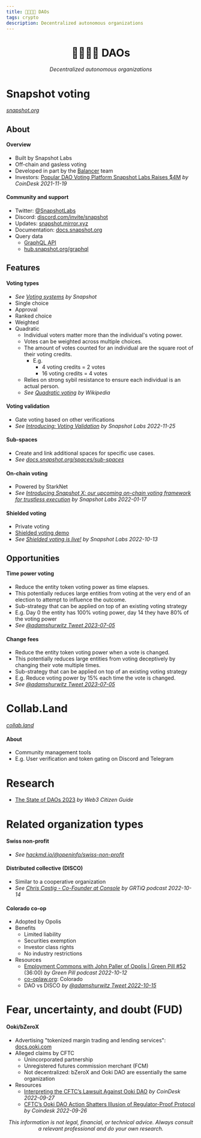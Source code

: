 ```yaml
---
title: 🫱🏻‍🫲🏾 DAOs
tags: crypto
description: Decentralized autonomous organizations
---
```


<h1 style="text-align: center;">🫱🏻‍🫲🏾 DAOs</h1>

<p style="text-align: center; 
          font-style: italic;">
    Decentralized autonomous organizations
</p>

# Snapshot voting

*[snapshot.org](https://snapshot.org)*

## About

#### Overview

- Built by Snapshot Labs
- Off-chain and gasless voting
- Developed in part by the [Balancer](https://docs.google.com/document/u/0/d/18E4I0bEU6A0pewJr5XaTR9ACbAIZz3ZsaljF7y7XhMU/edit) team
- Investors: [Popular DAO Voting Platform Snapshot Labs Raises $4M](https://www.coindesk.com/tech/2021/11/19/popular-dao-voting-platform-snapshot-labs-raises-4m/) *by CoinDesk 2021-11-19*

#### Community and support

- Twitter: [@SnapshotLabs](https://twitter.com/SnapshotLabs)
- Discord: [discord.com/invite/snapshot](https://discord.com/invite/snapshot)
- Updates: [snapshot.mirror.xyz](https://snapshot.mirror.xyz)
- Documentation: [docs.snapshot.org](https://docs.snapshot.org)
- Query data
    - [GraphQL API](https://docs.snapshot.org/graphql-api)
    - [hub.snapshot.org/graphql](https://hub.snapshot.org/graphql)

## Features

#### Voting types

- *See [Voting systems](https://docs.snapshot.org/proposals/voting-types) by Snapshot*
- Single choice
- Approval
- Ranked choice
- Weighted
- Quadratic
    - Individual voters matter more than the individual's voting power.
    - Votes can be weighted across multiple choices.
    - The amount of votes counted for an individual are the square root of their voting credits.
        - E.g.
            - 4 voting credits = 2 votes
            - 16 voting credits = 4 votes
    - Relies on strong sybil resistance to ensure each individual is an actual person.
    - *See [Quadratic voting](https://en.wikipedia.org/wiki/Quadratic_voting) by Wikipedia*

#### Voting validation

- Gate voting based on other verifications
- *See [Introducing: Voting Validation](https://snapshot.mirror.xyz/wFAGLoy1EKRFr34wQ8lYdrdcCoENeyrgjyEGl_DPn00) by Snapshot Labs 2022-11-25*

#### Sub-spaces

- Create and link additional spaces for specific use cases.
- *See [docs.snapshot.org/spaces/sub-spaces](https://docs.snapshot.org/spaces/sub-spaces)*

#### On-chain voting

- Powered by StarkNet
- *See [Introducing Snapshot X: our upcoming on-chain voting framework for trustless execution](https://snapshot.mirror.xyz/cUOrwdtEs5PvNh0sqYWWxPjt8GdJWn_Qp3cl7E3_8IU) by Snapshot Labs 2022-01-17*

#### Shielded voting

- Private voting
- [Shielded voting demo](https://snapshot.org/#/pistachiodao.eth/proposal/0xa5077ef17097b1d59304b110337bd1c7ce98d95d3ff81d138c3886a80074b4d9)
- *See [Shielded voting is live!](https://snapshot.mirror.xyz/yGz91njKbw-sXsnAT6RkoMzPwvuddZritz37h1OWO8o) by Snapshot Labs 2022-10-13*

## Opportunities

#### Time power voting

- Reduce the entity token voting power as time elapses.
- This potentially reduces large entities from voting at the very end of an election to attempt to influence the outcome.
- Sub-strategy that can be applied on top of an existing voting strategy
- E.g. Day 0 the entity has 100% voting power, day 14 they have 80% of the voting power
- *See [@adamshurwitz Tweet 2023-07-05](https://twitter.com/adamshurwitz/status/1676687593155571712)*

#### Change fees

- Reduce the entity token voting power when a vote is changed.
- This potentially reduces large entities from voting deceptively by changing their vote multiple times.
- Sub-strategy that can be applied on top of an existing voting strategy
- E.g. Reduce voting power by 15% each time the vote is changed.
- *See [@adamshurwitz Tweet 2023-07-05](https://twitter.com/adamshurwitz/status/1676687595722485760)*

# Collab.Land

*[collab.land](https://www.collab.land/)*

#### About

- Community management tools
- E.g. User verification and token gating on Discord and Telegram

# Research

- [The State of DAOs 2023](https://web3citizen.xyz/) *by Web3 Citizen Guide*

# Related organization types

#### Swiss non-profit

- *See [hackmd.io/@openinfo/swiss-non-profit](https://hackmd.io/@openinfo/swiss-non-profit)*

#### Distributed collective (DISCO)

- Similar to a cooperative organization
- *See [Chris Castig - Co-Founder at Console](https://pca.st/8ftdjr5z) by GRTiQ podcast 2022-10-14*

#### Colorado co-op

- Adopted by Opolis
- Benefits
    - Limited liability
    - Securities exemption
    - Investor class rights
    - No industry restrictions
- Resources
    - [Employment Commons with John Paller of Opolis | Green Pill #52](https://pca.st/zptlo6us#t=36m) (36:00) *by Green Pill podcast 2022-10-12*
    - [co-oplaw.org](https://www.co-oplaw.org/knowledge-base/colorado/): Colorado
    - DAO vs DISCO *by [@adamshurwitz Tweet 2022-10-15](https://twitter.com/adamshurwitz/status/1581401854348767233)*


# Fear, uncertainty, and doubt (FUD)

#### Ooki/bZeroX

- Advertising "tokenized margin trading and lending services": [docs.ooki.com](https://docs.ooki.com/)
- Alleged claims by CFTC
    - Unincorporated partnership
    - Unregistered futures commission merchant (FCM)
    - Not decentralized: bZeroX and Ooki DAO are essentially the same organization
- Resources
    - [Interpreting the CFTC’s Lawsuit Against Ooki DAO](https://www.coindesk.com/policy/2022/09/27/interpreting-the-cftcs-lawsuit-against-ooki-dao/) *by CoinDesk 2022-09-27*
    - [CFTC’s Ooki DAO Action Shatters Illusion of Regulator-Proof Protocol](https://www.coindesk.com/policy/2022/09/26/cftcs-ooki-dao-action-shatters-illusion-of-regulator-proof-protocol/) *by Coindesk 2022-09-26*

<p style="text-align: center; font-style: italic">This information is not legal, financial, or technical advice. Always consult a relevant professional and do your own research.</p>